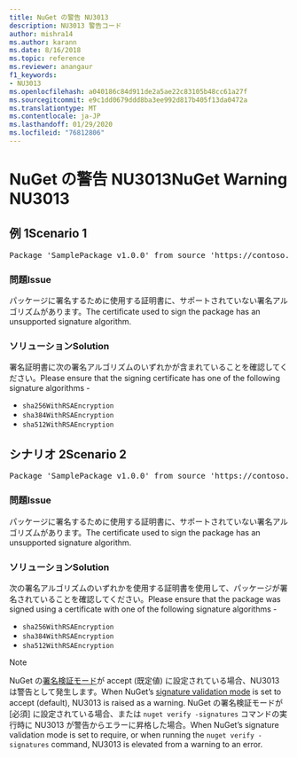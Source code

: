 ```yaml
---
title: NuGet の警告 NU3013
description: NU3013 警告コード
author: mishra14
ms.author: karann
ms.date: 8/16/2018
ms.topic: reference
ms.reviewer: anangaur
f1_keywords:
- NU3013
ms.openlocfilehash: a040186c84d911de2a5ae22c83105b48cc61a27f
ms.sourcegitcommit: e9c1dd0679ddd8ba3ee992d817b405f13da0472a
ms.translationtype: MT
ms.contentlocale: ja-JP
ms.lasthandoff: 01/29/2020
ms.locfileid: "76812806"
---
```

# <a name="nuget-warning-nu3013"></a><span data-ttu-id="80b37-103">NuGet の警告 NU3013</span><span class="sxs-lookup"><span data-stu-id="80b37-103">NuGet Warning NU3013</span></span>

## <a name="scenario-1"></a><span data-ttu-id="80b37-104">例 1</span><span class="sxs-lookup"><span data-stu-id="80b37-104">Scenario 1</span></span>

<pre>Package 'SamplePackage v1.0.0' from source 'https://contoso.com/index.json': The signing certificate has an unsupported signature algorithm.</pre>

### <a name="issue"></a><span data-ttu-id="80b37-105">問題</span><span class="sxs-lookup"><span data-stu-id="80b37-105">Issue</span></span>

<span data-ttu-id="80b37-106">パッケージに署名するために使用する証明書に、サポートされていない署名アルゴリズムがあります。</span><span class="sxs-lookup"><span data-stu-id="80b37-106">The certificate used to sign the package has an unsupported signature algorithm.</span></span>


### <a name="solution"></a><span data-ttu-id="80b37-107">ソリューション</span><span class="sxs-lookup"><span data-stu-id="80b37-107">Solution</span></span>

<span data-ttu-id="80b37-108">署名証明書に次の署名アルゴリズムのいずれかが含まれていることを確認してください。</span><span class="sxs-lookup"><span data-stu-id="80b37-108">Please ensure that the signing certificate has one of the following signature algorithms -</span></span> 
* `sha256WithRSAEncryption`
* `sha384WithRSAEncryption`
* `sha512WithRSAEncryption`



## <a name="scenario-2"></a><span data-ttu-id="80b37-109">シナリオ 2</span><span class="sxs-lookup"><span data-stu-id="80b37-109">Scenario 2</span></span>

<pre>Package 'SamplePackage v1.0.0' from source 'https://contoso.com/index.json': The primary signature's certificate has an unsupported signature algorithm.</pre>

### <a name="issue"></a><span data-ttu-id="80b37-110">問題</span><span class="sxs-lookup"><span data-stu-id="80b37-110">Issue</span></span>

<span data-ttu-id="80b37-111">パッケージに署名するために使用する証明書に、サポートされていない署名アルゴリズムがあります。</span><span class="sxs-lookup"><span data-stu-id="80b37-111">The certificate used to sign the package has an unsupported signature algorithm.</span></span>


### <a name="solution"></a><span data-ttu-id="80b37-112">ソリューション</span><span class="sxs-lookup"><span data-stu-id="80b37-112">Solution</span></span>

<span data-ttu-id="80b37-113">次の署名アルゴリズムのいずれかを使用する証明書を使用して、パッケージが署名されていることを確認してください。</span><span class="sxs-lookup"><span data-stu-id="80b37-113">Please ensure that the package was signed using a certificate with one of the following signature algorithms -</span></span> 
* `sha256WithRSAEncryption`
* `sha384WithRSAEncryption`
* `sha512WithRSAEncryption`


> [!Note]
> <span data-ttu-id="80b37-114">NuGet の[署名検証モード](../../consume-packages/installing-signed-packages.md#configure-package-signature-requirements)が accept (既定値) に設定されている場合、NU3013 は警告として発生します。</span><span class="sxs-lookup"><span data-stu-id="80b37-114">When NuGet’s [signature validation mode](../../consume-packages/installing-signed-packages.md#configure-package-signature-requirements) is set to accept (default), NU3013 is raised as a warning.</span></span> <span data-ttu-id="80b37-115">NuGet の署名検証モードが [必須] に設定されている場合、または `nuget verify -signatures` コマンドの実行時に NU3013 が警告からエラーに昇格した場合。</span><span class="sxs-lookup"><span data-stu-id="80b37-115">When NuGet’s signature validation mode is set to require, or when running the `nuget verify -signatures` command, NU3013 is elevated from a warning to an error.</span></span> 
